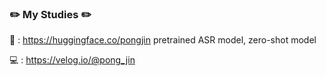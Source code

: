 ### ✏️ My Studies ✏️ <p>
🤗 : https://huggingface.co/pongjin pretrained ASR model, zero-shot model  <br>

💻 : https://velog.io/@pong_jin
<!--
**pongjin/pongjin** is a ✨ _special_ ✨ repository because its `README.md` (this file) appears on your GitHub profile.

Here are some ideas to get you started:

- 🔭 I’m currently working on ...
- 🌱 I’m currently learning ...
- 👯 I’m looking to collaborate on ...
- 🤔 I’m looking for help with ...
- 💬 Ask me about ...
- 📫 How to reach me: ...
- 😄 Pronouns: ...
- ⚡ Fun fact: ...
-->
